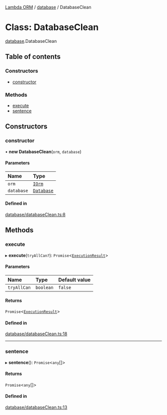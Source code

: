 [Lambda ORM](../README.md) / [database](../modules/database.md) / DatabaseClean

# Class: DatabaseClean

[database](../modules/database.md).DatabaseClean

## Table of contents

### Constructors

- [constructor](database.DatabaseClean.md#constructor)

### Methods

- [execute](database.DatabaseClean.md#execute)
- [sentence](database.DatabaseClean.md#sentence)

## Constructors

### constructor

• **new DatabaseClean**(`orm`, `database`)

#### Parameters

| Name | Type |
| :------ | :------ |
| `orm` | [`IOrm`](../interfaces/model.IOrm.md) |
| `database` | [`Database`](../interfaces/model.Database.md) |

#### Defined in

[database/databaseClean.ts:8](https://github.com/FlavioLionelRita/lambda-orm/blob/daf3ab1/src/orm/database/databaseClean.ts#L8)

## Methods

### execute

▸ **execute**(`tryAllCan?`): `Promise`<[`ExecutionResult`](../interfaces/connection.ExecutionResult.md)\>

#### Parameters

| Name | Type | Default value |
| :------ | :------ | :------ |
| `tryAllCan` | `boolean` | `false` |

#### Returns

`Promise`<[`ExecutionResult`](../interfaces/connection.ExecutionResult.md)\>

#### Defined in

[database/databaseClean.ts:18](https://github.com/FlavioLionelRita/lambda-orm/blob/daf3ab1/src/orm/database/databaseClean.ts#L18)

___

### sentence

▸ **sentence**(): `Promise`<`any`[]\>

#### Returns

`Promise`<`any`[]\>

#### Defined in

[database/databaseClean.ts:13](https://github.com/FlavioLionelRita/lambda-orm/blob/daf3ab1/src/orm/database/databaseClean.ts#L13)
